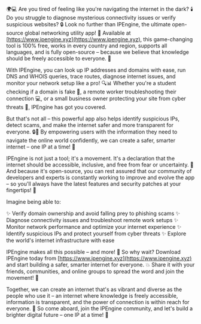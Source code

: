 🌍💻 Are you tired of feeling like you're navigating the internet in the dark? 🕯️ Do you struggle to diagnose mysterious connectivity issues or verify suspicious websites? 🔒 Look no further than IPEngine, the ultimate open-source global networking utility app! 👀 Available at [https://www.ipengine.xyz](https://www.ipengine.xyz), this game-changing tool is 100% free, works in every country and region, supports all languages, and is fully open-source – because we believe that knowledge should be freely accessible to everyone. 🌟

With IPEngine, you can look up IP addresses and domains with ease, run DNS and WHOIS queries, trace routes, diagnose internet issues, and monitor your network setup like a pro! 🔍📊 Whether you're a student checking if a domain is fake 🤔, a remote worker troubleshooting their connection 💻, or a small business owner protecting your site from cyber threats 🚫, IPEngine has got you covered.

But that's not all – this powerful app also helps identify suspicious IPs, detect scams, and make the internet safer and more transparent for everyone. 🔒💪 By empowering users with the information they need to navigate the online world confidently, we can create a safer, smarter internet – one IP at a time! 🚀

IPEngine is not just a tool; it's a movement. It's a declaration that the internet should be accessible, inclusive, and free from fear or uncertainty. 💖 And because it's open-source, you can rest assured that our community of developers and experts is constantly working to improve and evolve the app – so you'll always have the latest features and security patches at your fingertips! 🚀

Imagine being able to:

✨ Verify domain ownership and avoid falling prey to phishing scams
✨ Diagnose connectivity issues and troubleshoot remote work setups
✨ Monitor network performance and optimize your internet experience
✨ Identify suspicious IPs and protect yourself from cyber threats
✨ Explore the world's internet infrastructure with ease

IPEngine makes all this possible – and more! 🌈 So why wait? Download IPEngine today from [https://www.ipengine.xyz](https://www.ipengine.xyz) and start building a safer, smarter internet for everyone. 💥 Share it with your friends, communities, and online groups to spread the word and join the movement! 👫

Together, we can create an internet that's as vibrant and diverse as the people who use it – an internet where knowledge is freely accessible, information is transparent, and the power of connection is within reach for everyone. 💖 So come aboard, join the IPEngine community, and let's build a brighter digital future – one IP at a time! 🚀